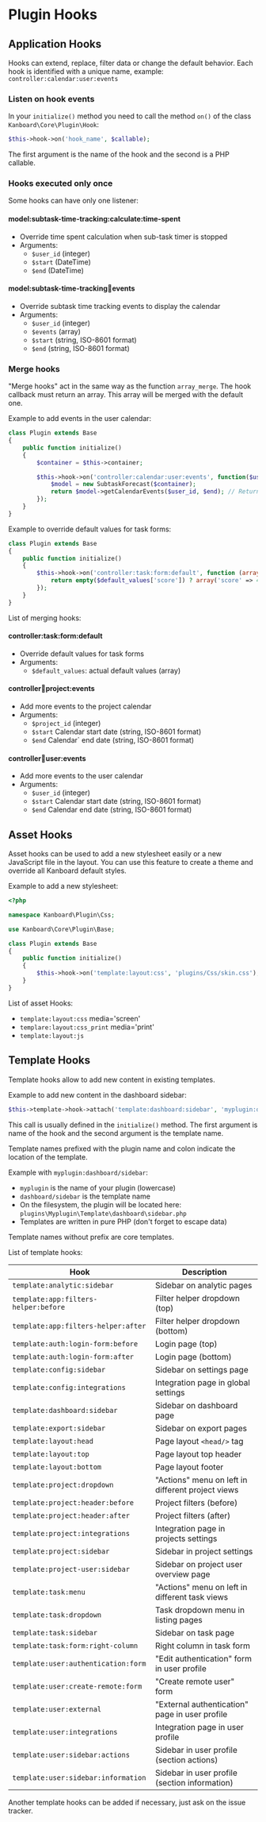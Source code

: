 Plugin Hooks
============

Application Hooks
-----------------

Hooks can extend, replace, filter data or change the default behavior. Each hook is identified with a unique name, example: `controller:calendar:user:events`

### Listen on hook events

In your `initialize()` method you need to call the method `on()` of the class `Kanboard\Core\Plugin\Hook`:

```php
$this->hook->on('hook_name', $callable);
```

The first argument is the name of the hook and the second is a PHP callable.

### Hooks executed only once

Some hooks can have only one listener:

#### model:subtask-time-tracking:calculate:time-spent

- Override time spent calculation when sub-task timer is stopped
- Arguments:
    - `$user_id` (integer)
    - `$start` (DateTime)
    - `$end` (DateTime)

#### model:subtask-time-tracking:calendar:events

- Override subtask time tracking events to display the calendar
- Arguments:
    - `$user_id` (integer)
    - `$events` (array)
    - `$start` (string, ISO-8601 format)
    - `$end` (string, ISO-8601 format)

### Merge hooks

"Merge hooks" act in the same way as the function `array_merge`. The hook callback must return an array. This array will be merged with the default one.

Example to add events in the user calendar:

```php
class Plugin extends Base
{
    public function initialize()
    {
        $container = $this->container;

        $this->hook->on('controller:calendar:user:events', function($user_id, $start, $end) use ($container) {
            $model = new SubtaskForecast($container);
            return $model->getCalendarEvents($user_id, $end); // Return new events
        });
    }
}
```

Example to override default values for task forms:

```php
class Plugin extends Base
{
    public function initialize()
    {
        $this->hook->on('controller:task:form:default', function (array $default_values) {
            return empty($default_values['score']) ? array('score' => 4) : array();
        });
    }
}
```

List of merging hooks:

#### controller:task:form:default

- Override default values for task forms
- Arguments:
    - `$default_values`: actual default values (array)

#### controller:calendar:project:events

- Add more events to the project calendar
- Arguments:
    - `$project_id` (integer)
    - `$start` Calendar start date (string, ISO-8601 format)
    - `$end` Calendar` end date (string, ISO-8601 format)

#### controller:calendar:user:events

- Add more events to the user calendar
- Arguments:
    - `$user_id` (integer)
    - `$start` Calendar start date (string, ISO-8601 format)
    - `$end` Calendar end date (string, ISO-8601 format)

Asset Hooks
-----------

Asset hooks can be used to add a new stylesheet easily or a new JavaScript file in the layout. You can use this feature to create a theme and override all Kanboard default styles.

Example to add a new stylesheet:

```php
<?php

namespace Kanboard\Plugin\Css;

use Kanboard\Core\Plugin\Base;

class Plugin extends Base
{
    public function initialize()
    {
        $this->hook->on('template:layout:css', 'plugins/Css/skin.css');
    }
}
```

List of asset Hooks:

- `template:layout:css` media='screen'
- `templare:layout:css_print` media='print'
- `template:layout:js`

Template Hooks
--------------

Template hooks allow to add new content in existing templates.

Example to add new content in the dashboard sidebar:

```php
$this->template->hook->attach('template:dashboard:sidebar', 'myplugin:dashboard/sidebar');
```

This call is usually defined in the `initialize()` method.
The first argument is name of the hook and the second argument is the template name.

Template names prefixed with the plugin name and colon indicate the location of the template.

Example with `myplugin:dashboard/sidebar`:

- `myplugin` is the name of your plugin (lowercase)
- `dashboard/sidebar` is the template name
- On the filesystem, the plugin will be located here: `plugins\Myplugin\Template\dashboard\sidebar.php`
- Templates are written in pure PHP (don't forget to escape data)

Template names without prefix are core templates.

List of template hooks:

| Hook                                 | Description                                        |
|--------------------------------------|----------------------------------------------------|
| `template:analytic:sidebar`          | Sidebar on analytic pages                          |
| `template:app:filters-helper:before` | Filter helper dropdown (top)                       |
| `template:app:filters-helper:after`  | Filter helper dropdown (bottom)                    |
| `template:auth:login-form:before`    | Login page (top)                                   |
| `template:auth:login-form:after`     | Login page (bottom)                                |
| `template:config:sidebar`            | Sidebar on settings page                           |
| `template:config:integrations`       | Integration page in global settings                |
| `template:dashboard:sidebar`         | Sidebar on dashboard page                          |
| `template:export:sidebar`            | Sidebar on export pages                            |
| `template:layout:head`               | Page layout `<head/>` tag                          |
| `template:layout:top`                | Page layout top header                             |
| `template:layout:bottom`             | Page layout footer                                 |
| `template:project:dropdown`          | "Actions" menu on left in different project views  |
| `template:project:header:before`     | Project filters (before)                           |
| `template:project:header:after`      | Project filters (after)                            |
| `template:project:integrations`      | Integration page in projects settings              |
| `template:project:sidebar`           | Sidebar in project settings                        |
| `template:project-user:sidebar`      | Sidebar on project user overview page              |
| `template:task:menu`                 | "Actions" menu on left in different task views     |
| `template:task:dropdown`             | Task dropdown menu in listing pages                |
| `template:task:sidebar`              | Sidebar on task page                               |
| `template:task:form:right-column`    | Right column in task form                          |
| `template:user:authentication:form`  | "Edit authentication" form in user profile         |
| `template:user:create-remote:form`   | "Create remote user" form                          |
| `template:user:external`             | "External authentication" page in user profile     |
| `template:user:integrations`         | Integration page in user profile                   |
| `template:user:sidebar:actions`      | Sidebar in user profile (section actions)          |
| `template:user:sidebar:information`  | Sidebar in user profile (section information)      |


Another template hooks can be added if necessary, just ask on the issue tracker.
